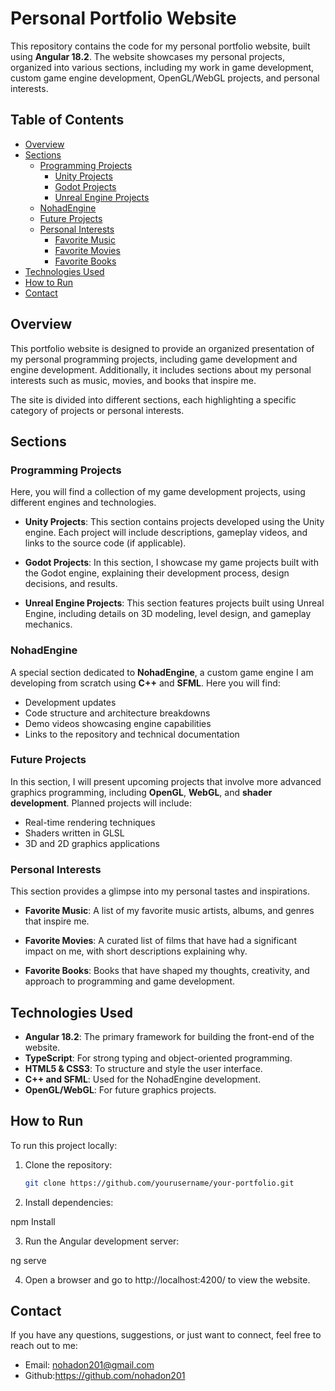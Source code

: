 # Personal Portfolio Website

This repository contains the code for my personal portfolio website, built using **Angular 18.2**. The website showcases my personal projects, organized into various sections, including my work in game development, custom game engine development, OpenGL/WebGL projects, and personal interests.

## Table of Contents
- [Overview](#overview)
- [Sections](#sections)
  - [Programming Projects](#programming-projects)
    - [Unity Projects](#unity-projects)
    - [Godot Projects](#godot-projects)
    - [Unreal Engine Projects](#unreal-engine-projects)
  - [NohadEngine](#nohadengine)
  - [Future Projects](#future-projects)
  - [Personal Interests](#personal-interests)
    - [Favorite Music](#favorite-music)
    - [Favorite Movies](#favorite-movies)
    - [Favorite Books](#favorite-books)
- [Technologies Used](#technologies-used)
- [How to Run](#how-to-run)
- [Contact](#contact)

## Overview
This portfolio website is designed to provide an organized presentation of my personal programming projects, including game development and engine development. Additionally, it includes sections about my personal interests such as music, movies, and books that inspire me.

The site is divided into different sections, each highlighting a specific category of projects or personal interests.

## Sections

### Programming Projects
Here, you will find a collection of my game development projects, using different engines and technologies.

- **Unity Projects**: This section contains projects developed using the Unity engine. Each project will include descriptions, gameplay videos, and links to the source code (if applicable).
  
- **Godot Projects**: In this section, I showcase my game projects built with the Godot engine, explaining their development process, design decisions, and results.

- **Unreal Engine Projects**: This section features projects built using Unreal Engine, including details on 3D modeling, level design, and gameplay mechanics.

### NohadEngine
A special section dedicated to **NohadEngine**, a custom game engine I am developing from scratch using **C++** and **SFML**. Here you will find:

- Development updates
- Code structure and architecture breakdowns
- Demo videos showcasing engine capabilities
- Links to the repository and technical documentation

### Future Projects
In this section, I will present upcoming projects that involve more advanced graphics programming, including **OpenGL**, **WebGL**, and **shader development**. Planned projects will include:

- Real-time rendering techniques
- Shaders written in GLSL
- 3D and 2D graphics applications

### Personal Interests
This section provides a glimpse into my personal tastes and inspirations.

- **Favorite Music**: A list of my favorite music artists, albums, and genres that inspire me.
  
- **Favorite Movies**: A curated list of films that have had a significant impact on me, with short descriptions explaining why.
  
- **Favorite Books**: Books that have shaped my thoughts, creativity, and approach to programming and game development.

## Technologies Used
- **Angular 18.2**: The primary framework for building the front-end of the website.
- **TypeScript**: For strong typing and object-oriented programming.
- **HTML5 & CSS3**: To structure and style the user interface.
- **C++ and SFML**: Used for the NohadEngine development.
- **OpenGL/WebGL**: For future graphics projects.

## How to Run
To run this project locally:

1. Clone the repository:
   ```bash
   git clone https://github.com/yourusername/your-portfolio.git

2. Install dependencies:
  
  npm Install

3. Run the Angular development server:

  ng serve

4. Open a browser and go to http://localhost:4200/ to view the website.

## Contact

If you have any questions, suggestions, or just want to connect, feel free to reach out to me:

- Email: nohadon201@gmail.com
- Github:https://github.com/nohadon201


